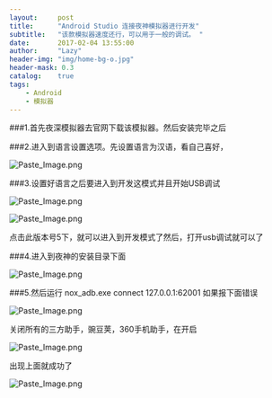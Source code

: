 ```yaml
---
layout:     post
title:      "Android Studio 连接夜神模拟器进行开发"
subtitle:   "该款模拟器速度还行，可以用于一般的调试。 "
date:       2017-02-04 13:55:00
author:     "Lazy"
header-img: "img/home-bg-o.jpg"
header-mask: 0.3
catalog:    true
tags:
    - Android
    - 模拟器
---
```

















###1.首先夜深模拟器去官网下载该模拟器。然后安装完毕之后

###2.进入到语言设置选项。先设置语言为汉语，看自己喜好，

![Paste_Image.png](http://upload-images.jianshu.io/upload_images/1205414-a522c1d2b0c11a97.png?imageMogr2/auto-orient/strip%7CimageView2/2/w/1240)


###3.设置好语言之后要进入到开发这模式并且开始USB调试

![Paste_Image.png](http://upload-images.jianshu.io/upload_images/1205414-73b4f28eb9768162.png?imageMogr2/auto-orient/strip%7CimageView2/2/w/1240)


![Paste_Image.png](http://upload-images.jianshu.io/upload_images/1205414-f3e36e39476a8503.png?imageMogr2/auto-orient/strip%7CimageView2/2/w/1240)


点击此版本号5下，就可以进入到开发模式了然后，打开usb调试就可以了


###4.进入到夜神的安装目录下面

![Paste_Image.png](http://upload-images.jianshu.io/upload_images/1205414-db05643c9247af84.png?imageMogr2/auto-orient/strip%7CimageView2/2/w/1240)


###5.然后运行 nox_adb.exe connect  127.0.0.1:62001
如果报下面错误

![Paste_Image.png](http://upload-images.jianshu.io/upload_images/1205414-aabddf7ae961186b.png?imageMogr2/auto-orient/strip%7CimageView2/2/w/1240)

关闭所有的三方助手，豌豆荚，360手机助手，在开启


![Paste_Image.png](http://upload-images.jianshu.io/upload_images/1205414-621ee238c286f667.png?imageMogr2/auto-orient/strip%7CimageView2/2/w/1240)

出现上面就成功了


![Paste_Image.png](http://upload-images.jianshu.io/upload_images/1205414-32dd440227b3bfa0.png?imageMogr2/auto-orient/strip%7CimageView2/2/w/1240)
